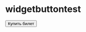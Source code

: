 # widgetbuttontest

<html>
  <head>
    <meta charset="utf-8">
    <style type="text/css">
  </style>
  </head>
  <body>
    <button type="button" class="tc-background-yellow" data-tc-event="6422e94928db44ad16a2329e" data-tc-token="eyJhbGciOiJIUzI1NiIsImlzcyI6InN0YWdlLmZyZWV0Yy5uZXQiLCJ0eXAiOiJKV1QifQ.eyJwIjoiNjFmMTVlNWQ0ZDAyMzFlZTkxMGY0NTcyIn0.VqdcgHFoCUJkNtr7ugPh6orc5M6BtniQU4Ov60mqVfM">Купить билет</button>
  <script>window.ticketscloud_url='https://stage.freetc.net';</script>
  <script src="https://stage.freetc.net/static/scripts/widget/tcwidget.js">
  </script>  </body>
</html>

